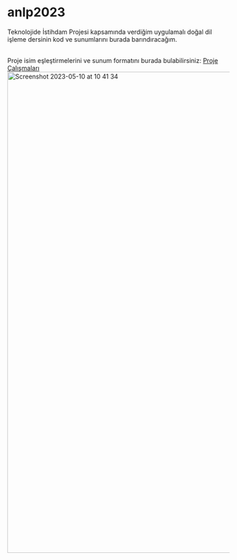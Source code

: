 # anlp2023
Teknolojide İstihdam Projesi kapsamında verdiğim uygulamalı doğal dil işleme dersinin kod ve sunumlarını burada barındıracağım.

<br>
Proje isim eşleştirmelerini ve sunum formatını burada bulabilirsiniz: <a href="https://docs.google.com/spreadsheets/d/1Rmp_yFKj37x9W1vvFm-slPET5ke9M1EtZjf7kdORdN4/edit#gid=0">Proje Çalışmaları</a>
<br>
<img width="1090" alt="Screenshot 2023-05-10 at 10 41 34" src="https://github.com/kemalcankara/anlp2023/assets/7814906/81555945-6918-4ab1-a190-a4b32716342d">
